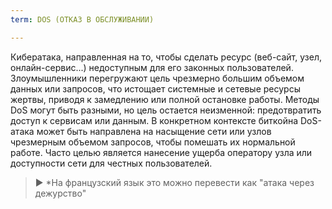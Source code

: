 ```yaml
---
term: DOS (ОТКАЗ В ОБСЛУЖИВАНИИ)

---
```

Кибератака, направленная на то, чтобы сделать ресурс (веб-сайт, узел, онлайн-сервис...) недоступным для его законных пользователей. Злоумышленники перегружают цель чрезмерно большим объемом данных или запросов, что истощает системные и сетевые ресурсы жертвы, приводя к замедлению или полной остановке работы. Методы DoS могут быть разными, но цель остается неизменной: предотвратить доступ к сервисам или данным. В конкретном контексте биткойна DoS-атака может быть направлена на насыщение сети или узлов чрезмерным объемом запросов, чтобы помешать их нормальной работе. Часто целью является нанесение ущерба оператору узла или доступности сети для честных пользователей.

> ► *На французский язык это можно перевести как "атака через дежурство"